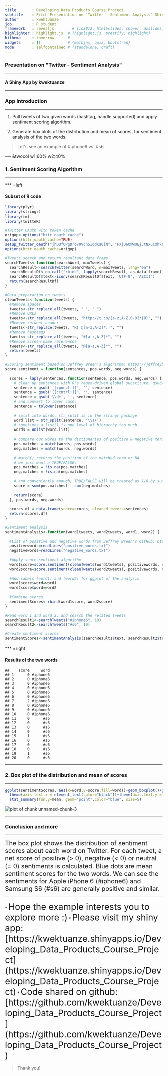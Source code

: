 ```yaml
---
title       : Developing Data Products Course Project
subtitle    : Pitch Presentation on "Twitter - Sentiment Analysis" Shiny App
author      : kwektuanze
job         : R student
framework   : revealjs        # {io2012, html5slides, shower, dzslides, ...}
highlighter : highlight.js  # {highlight.js, prettify, highlight}
hitheme     : tomorrow      # 
widgets     : []            # {mathjax, quiz, bootstrap}
mode        : selfcontained # {standalone, draft}
---
```


### Presentation on "Twitter - Sentiment Analysis"
---
#### A Shiny App by kwektuanze

---

### App Introduction
---
1. Pull tweets of two given words (hashtag, handle supported) and apply sentiment scoring algorithm.

2. Generate box plots of the distribution and mean of scores, for sentiment analysis of the two words.

> Let's see an example of #iphone6 vs. #s6

--- &twocol w1:60% w2:40%
### 1. Sentiment Scoring Algorithm
---
*** =left
#### Subset of R code

```r
library(plyr)
library(stringr)
library(tm)
library(twitteR)

#Twitter OAuth with token cache
origop<-options("httr_oauth_cache")
options(httr_oauth_cache=TRUE)
setup_twitter_oauth("jhDUfOPgDrov0Vcn5IodKa0iN", "FXjD6OWwUEjJtNxuCXhkPglKCAYHdUO2i3kogs8PZBxoBnW3gB", "3163543724-Rs8hQpHN79iK5qCVfFADFAJyNqUhvOsye6KkrxX", "BvF2Cb6JikThKxEAG70HjPEYKQBDlk4CWA8eieb37QuAz")
options(httr_oauth_cache=origop)

#Tweets search and return resultant data frame
searchTweets<-function(searchWord, maxTweets) {
  searchResult<-searchTwitter(searchWord, n=maxTweets, lang="en")
  searchResultDf<-do.call("rbind", lapply(searchResult, as.data.frame))
  searchResultDf$text<-iconv(searchResultDf$text, 'UTF-8', 'ASCII')
  return(searchResultDf)
}

#Data preparation on tweets
cleanTweets<-function(tweets) {
  #Remove spaces
  tweets<-str_replace_all(tweets, " ", " ")
  #Remove URLs
  tweets<-str_replace_all(tweets, "http://t.co/[a-z,A-Z,0-9]*{8}", "")
  #Remove retweet header
  tweets<-str_replace(tweets, "RT @[a-z,A-Z]*: ", "")
  #Remove hashtags
  tweets<-str_replace_all(tweets, "#[a-z,A-Z]*", "")
  #Remove screen name references
  tweets<-str_replace_all(tweets, "@[a-z,A-Z]*", "")
  return(tweets)
}

#Scoring sentiment based on Jeffrey Breen's algorithm: https://jeffreybreen.wordpress.com/2011/07/04/twitter-text-mining-r-slides
score.sentiment = function(sentences, pos.words, neg.words) {
  
  scores = laply(sentences, function(sentence, pos.words, neg.words) {
    # clean up sentences with R's regex-driven global substitute, gsub():
    sentence = gsub('[[:punct:]]', '', sentence)
    sentence = gsub('[[:cntrl:]]', '', sentence)
    sentence = gsub('\\d+', '', sentence)
    # and convert to lower case:
    sentence = tolower(sentence)
    
    # split into words. str_split is in the stringr package
    word.list = str_split(sentence, '\\s+')
    # sometimes a list() is one level of hierarchy too much
    words = unlist(word.list)
    
    # compare our words to the dictionaries of positive & negative terms
    pos.matches = match(words, pos.words)
    neg.matches = match(words, neg.words)
    
    # match() returns the position of the matched term or NA
    # we just want a TRUE/FALSE:
    pos.matches = !is.na(pos.matches)
    neg.matches = !is.na(neg.matches)
    
    # and conveniently enough, TRUE/FALSE will be treated as 1/0 by sum():
    score = sum(pos.matches) - sum(neg.matches)
    
    return(score)
  }, pos.words, neg.words)
  
  scores.df = data.frame(score=scores, cleaned_tweets=sentences)
  return(scores.df)
}

#Sentiment analysis
sentimentAnalysis<-function(word1tweets, word2tweets, word1, word2) {
  
  #List of positive and negative words from Jeffrey Breen's GitHub: https://github.com/jeffreybreen/twitter-sentiment-analysis-tutorial-201107/tree/master/data/opinion-lexicon-English
  positivewords=readLines("positive_words.txt")
  negativewords=readLines("negative_words.txt")
  
  #Apply score.sentiment algorithm
  word1score=score.sentiment(cleanTweets(word1tweets), positivewords, negativewords)
  word2score=score.sentiment(cleanTweets(word2tweets), positivewords, negativewords)
  
  #Add labels [word1] and [word2] for ggplot of the analysis
  word1score$word=word1
  word2score$word=word2
  
  #Combine scores
  sentimentScores<-rbind(word1score, word2score)
}

#Read word 1 and word 2, and search the related tweets
searchResult1<-searchTweets("#iphone6", 10)
searchResult2<-searchTweets("#s6", 10)

#Create sentiment scores
sentimentScores<-sentimentAnalysis(searchResult1$text, searchResult2$text, "#iphone6", "#s6")
```

*** =right
#### Results of the two words 

```
##    score     word
## 1      0 #iphone6
## 2      0 #iphone6
## 3      0 #iphone6
## 4      0 #iphone6
## 5      0 #iphone6
## 6      0 #iphone6
## 7      2 #iphone6
## 8      0 #iphone6
## 9      0 #iphone6
## 10     0 #iphone6
## 11     0      #s6
## 12     0      #s6
## 13     0      #s6
## 14     0      #s6
## 15     1      #s6
## 16     0      #s6
## 17     0      #s6
## 18     0      #s6
## 19     1      #s6
## 20     0      #s6
```

---
### 2. Box plot of the distribution and mean of scores
---

```r
ggplot(sentimentScores, aes(x=word,y=score,fill=word))+geom_boxplot()+geom_jitter(alpha=.3)+
  theme(axis.text.x = element_text(color="black"))+theme(axis.text.y = element_text(color="black"))+theme(legend.position="none")+labs(x="")+
  stat_summary(fun.y=mean, geom="point",color="blue", size=5)
```

![plot of chunk unnamed-chunk-3](assets/fig/unnamed-chunk-3-1.png) 

---
### Conclusion and more
---
<span style="font-size:20px">The box plot shows the distribution of sentiment scores about each word on Twitter. For each tweet, a net score of positive (> 0), negative (< 0) or neutral (= 0) sentiments is calculated. Blue dots are mean sentiment scores for the two words. We can see the sentiments for Apple iPhone 6 (#iphone6) and Samsung S6 (#s6) are generally positive and similar.</span>
<hr></hr>
* <span style="font-size:28px">Hope the example interests you to explore more :)</span>
* <span style="font-size:28px">Please visit my shiny app:<br />
[https://kwektuanze.shinyapps.io/Developing_Data_Products_Course_Project](https://kwektuanze.shinyapps.io/Developing_Data_Products_Course_Project)</span>
* <span style="font-size:28px">Code shared on github:
[https://github.com/kwektuanze/Developing_Data_Products_Course_Project](https://github.com/kwektuanze/Developing_Data_Products_Course_Project)</span>

> Thank you!
